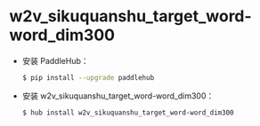 # w2v_sikuquanshu_target_word-word_dim300
* 安装 PaddleHub：

    ```bash
    $ pip install --upgrade paddlehub
    ```

* 安装 w2v_sikuquanshu_target_word-word_dim300：

    ```bash
    $ hub install w2v_sikuquanshu_target_word-word_dim300
    ```
